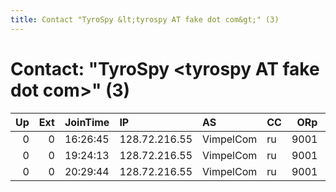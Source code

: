 ```yaml
---
title: Contact "TyroSpy &lt;tyrospy AT fake dot com&gt;" (3)
---
```


# Contact: "TyroSpy &lt;tyrospy AT fake dot com&gt;" (3)

|   Up |   Ext | JoinTime   | IP            | AS        | CC   |   ORp |   Dirp | OS    | Version   | Nickname   |   eFamMembers |
|-----:|------:|:-----------|:--------------|:----------|:-----|------:|-------:|:------|:----------|:-----------|--------------:|
|    0 |     0 | 16:26:45   | 128.72.216.55 | VimpelCom | ru   |  9001 |   9030 | Linux | 0.2.9.10  | TyroSpy    |             1 |
|    0 |     0 | 19:24:13   | 128.72.216.55 | VimpelCom | ru   |  9001 |   9030 | Linux | 0.2.9.10  | TyroSpy    |             1 |
|    0 |     0 | 20:29:44   | 128.72.216.55 | VimpelCom | ru   |  9001 |   9030 | Linux | 0.2.9.10  | TyroSpy    |             1 |
